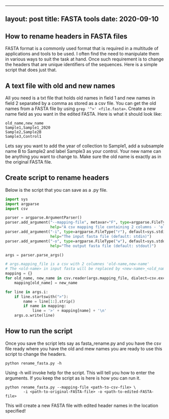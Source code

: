 
---
layout: post
title: FASTA tools 
date: 2020-09-10
---

## How to rename headers in FASTA files 

FASTA format is a commonly used format that is required in a multitude of applications and tools to be used. I often find the need to manipulate them in various ways to suit the task at hand. Once such requirement is to change the headers that are unique identifiers of the sequences. Here is a simple script that does just that. 

## A text file with old and new names

All you need is a txt file that holds old names in field 1 and new names in field 2 separated by a comma as stored as a csv file. You can get the old names from a FASTA file by using `grep '^>' <file.fasta>`. Create a new name field as you want in the edited FASTA. Here is what it should look like: 

```shell
old_name,new_name
Sample1,Sample1_2020
Sample2,Sample2B
Sample3,Control1
```
Lets say you want to add the year of collection to Sample1, add a subsample name B to Sample2 and label Sample3 as your control. Your new name can be anything you want to change to. Make sure the old name is exactly as in the original FASTA file. 

## Create script to rename headers

Below is the script that you can save as a .py file. 

```python
import sys
import argparse
import csv

parser = argparse.ArgumentParser()
parser.add_argument("--mapping-file", metavar="F", type=argparse.FileType("r"), required=True,
                    help="A csv mapping file containing 2 columns - 'old-name,new-name'")
parser.add_argument("-i", type=argparse.FileType("r"), default=sys.stdin,
                    help="The input fasta file (default: stdin)")
parser.add_argument("-o", type=argparse.FileType("w"), default=sys.stdout,
                    help="The output fasta file (default: stdout)")

args = parser.parse_args()

# args.mapping_file is a csv with 2 columnes 'old-name,new-name' 
# The <old-name> in input fasta will be replaced by <new-name>_<old_name>
mapping = {}
for old_name, new_name in csv.reader(args.mapping_file, dialect=csv.excel):
    mapping[old_name] = new_name

for line in args.i:
    if line.startswith(">"):
        name = line[1:].strip()
        if name in mapping:
            line = '>' + mapping[name] + '\n'
    args.o.write(line)

```

## How to run the script

Once you save the script lets say as fasta_rename.py and you have the csv file ready where you have the old and mew names you are ready to use this script to change the headers.

```shell
python rename_fasta.py -h

```

Using -h will invoke help for the script. This will tell you how to enter the arguments. If you keep the script as is here is how you can run it.

```shell
python rename_fasta.py --mapping-file <path-to-csv-file> \
        -i <path-to-original-FASTA-file> -o <path-to-edited-FASTA-file> 
```

This will create a new FASTA file with edited header names in the location specified! 
